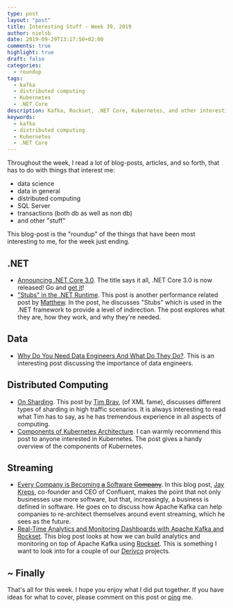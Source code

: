 ```yaml
---
type: post
layout: "post"
title: Interesting Stuff - Week 39, 2019
author: nielsb
date: 2019-09-29T13:17:50+02:00
comments: true
highlight: true
draft: false
categories:
  - roundup
tags:
  - kafka
  - distributed computing
  - Kubernetes
  - .NET Core
description: Kafka, Rockset, .NET Core, Kubernetes, and other interesting topics.
keywords:
  - kafka
  - distributed computing
  - Kubernetes
  - .NET Core   
---
```


Throughout the week, I read a lot of blog-posts, articles, and so forth, that has to do with things that interest me:

* data science
* data in general
* distributed computing
* SQL Server
* transactions (both db as well as non db)
* and other "stuff"

This blog-post is the "roundup" of the things that have been most interesting to me, for the week just ending.

<!--more-->

## .NET

* [Announcing .NET Core 3.0][1]. The title says it all, .NET Core 3.0 is now released! Go and [get it][2]!
* ["Stubs" in the .NET Runtime][3]. This post is another performance related post by [Matthew][mattw]. In the post, he discusses "Stubs" which is used in the .NET framework to provide a level of indirection. The post explores what they are, how they work, and why they're needed.

## Data

* [Why Do You Need Data Engineers And What Do They Do?][4]. This is an interesting post discussing the importance of data engineers.

## Distributed Computing

* [On Sharding][5]. This post by [Tim Bray][6], (of XML fame), discusses different types of sharding in high traffic scenarios. It is always interesting to read what Tim has to say, as he has tremendous experience in all aspects of computing.
* [Components of Kubernetes Architecture][7]. I can warmly recommend this post to anyone interested in Kubernetes. The post gives a handy overview of the components of Kubernetes.

## Streaming

* [Every Company is Becoming ~~a~~ Software ~~Company~~][8]. In this blog post, [Jay Kreps][9], co-founder and CEO of Confluent, makes the point that not only businesses use more software, but that, increasingly, a business is defined in software. He goes on to discuss how Apache Kafka can help companies to re-architect themselves around event streaming, which he sees as the future.
* [Real-Time Analytics and Monitoring Dashboards with Apache Kafka and Rockset][10]. This blog post looks at how we can build analytics and monitoring on top of Apache Kafka using [Rockset][11]. This is something I want to look into for a couple of our [Derivco](/derivco) projects.

## ~ Finally

That's all for this week. I hope you enjoy what I did put together. If you have ideas for what to cover, please comment on this post or [ping][ma] me.

[ma]: mailto:niels.it.berglund@gmail.com
[mp]: https://blog.acolyer.org
[iq]: https://www.infoq.com/
[ew]: http://sqlonice.com/
[re]: http://blog.revolutionanalytics.com
[sqsk]: https://www.sqlskills.com
[mdaveyblog]: https://mdavey.wordpress.com/
[charlblog]: https://charlla.com/

[jovpop]: https://twitter.com/JovanPop_MSFT
[bobw]: https://twitter.com/bobwardms
[revod]: https://twitter.com/revodavid
[lonny]: https://twitter.com/sqL_handLe
[ewtw]: https://twitter.com/sqlOnIce
[buckw]: https://twitter.com/BuckWoodyMSFT
[mattw]: https://twitter.com/matthewwarren
[murba]: https://twitter.com/muratdemirbas
[daveda]: https://twitter.com/davidthecoder
[adcol]: https://twitter.com/adriancolyer
[jesrod]: https://twitter.com/jrdothoughts
[tomaz]: https://twitter.com/tomaz_tsql
[dataart]: https://twitter.com/dataartisans
[luis]: https://twitter.com/luis_de_sousa
[benstop]: https://twitter.com/benstopford
[conflu]: https://twitter.com/confluentinc
[tylert]: https://twitter.com/tyler_treat
[andrewng]: https://twitter.com/AndrewYNg
[lawr]: https://twitter.com/bytezn
[jue]: https://twitter.com/b0rk
[yan]: https://twitter.com/theburningmonk
[danny]: https://twitter.com/g9yuayon
[rmoff]: https://twitter.com/rmoff
[ryansw]: https://twitter.com/ryanswanstrom
[pabloc]: https://twitter.com/pabloc_ds
[mklep]: https://twitter.com/martinkl
[mdavey]: https://twitter.com/matt_davey
[jboner]: https://twitter.com/jboner
[joeduff]: https://twitter.com/funcOfJoe
[charl]: https://twitter.com/charllamprecht
[dbricks]: https://twitter.com/databricks
[adsit]: https://twitter.com/SitnikAdam
[vicky]: https://twitter.com/vickyharp
[dscentral]: https://twitter.com/DataScienceCtrl
[natemc]: https://twitter.com/natemcmaster
[ads]: https://twitter.com/azuredatastudio

[1]: https://devblogs.microsoft.com/dotnet/announcing-net-core-3-0/
[2]: https://dotnet.microsoft.com/download/dotnet-core/3.0
[3]: https://mattwarren.org/2019/09/26/Stubs-in-the-.NET-Runtime/
[4]: https://www.theseattledataguy.com/why-do-you-need-data-engineers-and-what-do-they-do/
[5]: https://www.tbray.org/ongoing/When/201x/2019/09/25/On-Sharding
[6]: https://en.wikipedia.org/wiki/Tim_Bray
[7]: https://levelup.gitconnected.com/components-of-kubernetes-architecture-6feea4d5c712
[8]: https://www.confluent.io/blog/every-company-is-becoming-software
[9]: https://www.linkedin.com/in/jaykreps/
[10]: https://www.confluent.io/blog/analytics-with-apache-kafka-and-rockset
[11]: https://rockset.com/